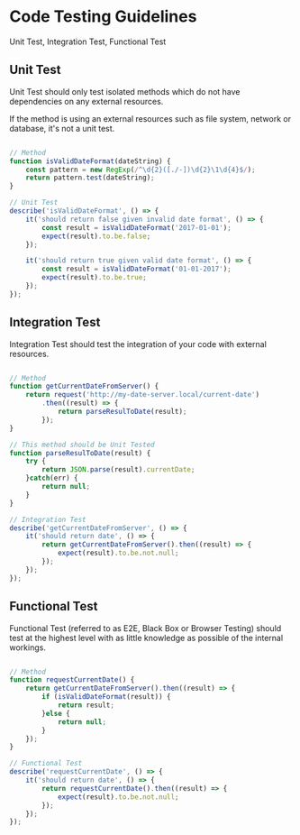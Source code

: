 # Code Testing Guidelines

Unit Test, Integration Test, Functional Test

## Unit Test

Unit Test should only test isolated methods which do not have dependencies on any external resources.

If the method is using an external resources such as file system, network or database, it's not a unit test.

```javascript

// Method
function isValidDateFormat(dateString) {
    const pattern = new RegExp(/^\d{2}([./-])\d{2}\1\d{4}$/);
    return pattern.test(dateString);
}

// Unit Test
describe('isValidDateFormat', () => {
    it('should return false given invalid date format', () => {
        const result = isValidDateFormat('2017-01-01');
        expect(result).to.be.false;
    });

    it('should return true given valid date format', () => {
        const result = isValidDateFormat('01-01-2017');
        expect(result).to.be.true;
    });
});

```

## Integration Test

Integration Test should test the integration of your code with external resources. 

```javascript

// Method
function getCurrentDateFromServer() {
    return request('http://my-date-server.local/current-date')
        .then((result) => {
            return parseResulToDate(result);
        });
}

// This method should be Unit Tested
function parseResulToDate(result) {
    try {
        return JSON.parse(result).currentDate;
    }catch(err) {
        return null;
    }
}

// Integration Test
describe('getCurrentDateFromServer', () => {
    it('should return date', () => {
        return getCurrentDateFromServer().then((result) => {
            expect(result).to.be.not.null;
        });
    });
});

```

## Functional Test

Functional Test (referred to as E2E, Black Box or Browser Testing) should test at the highest level with as little knowledge as possible of the internal workings.

```javascript

// Method
function requestCurrentDate() {
    return getCurrentDateFromServer().then((result) => {
        if (isValidDateFormat(result)) {
            return result;
        }else {
            return null;
        }
    });
}

// Functional Test
describe('requestCurrentDate', () => {
    it('should return date', () => {
        return requestCurrentDate().then((result) => {
            expect(result).to.be.not.null;
        });
    });
});

```